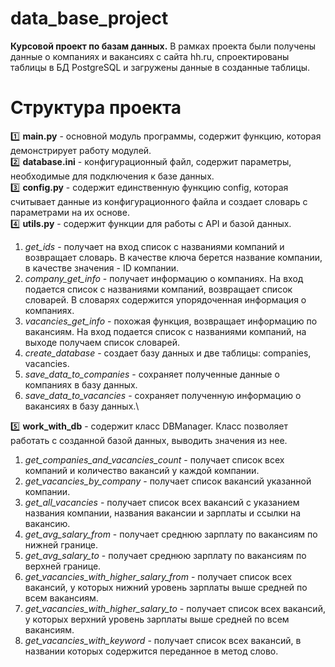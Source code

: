 # data_base_project
**Курсовой проект по базам данных.** 
В рамках проекта были получены данные о компаниях и вакансиях с сайта hh.ru, 
спроектированы таблицы в БД PostgreSQL и загружены данные в созданные таблицы.

# Структура проекта
:one: **main.py** - основной модуль программы, содержит функцию, которая демонстрирует работу модулей.\
:two: **database.ini** - конфигурационный файл, содержит параметры, необходимые для подключения к базе данных.\
:three: **config.py** - содержит единственную функцию config, которая считывает данные из конфигурационного файла
и создает словарь с параметрами на их основе.\
:four: **utils.py** - содержит функции для работы с API и базой данных.
1. *get_ids* - получает на вход список с названиями компаний и возвращает словарь. 
В качестве ключа берется название компании, в качестве значения - ID компании.
2. *company_get_info* - получает информацию о компаниях. На вход подается список с названиями компаний, 
возвращает список словарей. В словарях содержится упорядоченная информация о компаниях.
3. *vacancies_get_info* - похожая функция, возвращает информацию по вакансиям. На вход подается 
список с названиями компаний, на выходе получаем список словарей.
4. *create_database* - создает базу данных и две таблицы: companies, vacancies.
5. *save_data_to_companies* - сохраняет полученные данные о компаниях в базу данных.
6. *save_data_to_vacancies* - сохраняет полученную информацию о вакансиях в базу данных.\

:five: **work_with_db** - содержит класс DBManager. Класс позволяет работать с созданной базой данных, 
выводить значения из нее.
1. *get_companies_and_vacancies_count* - получает список всех компаний и количество вакансий у каждой компании.
2. *get_vacancies_by_company* - получает список вакансий указанной компании.
3. *get_all_vacancies* - получает список всех вакансий с указанием названия компании, названия вакансии и зарплаты 
и ссылки на вакансию.
4. *get_avg_salary_from* - получает среднюю зарплату по вакансиям по нижней границе.
5. *get_avg_salary_to* - получает среднюю зарплату по вакансиям по верхней границе.
6. *get_vacancies_with_higher_salary_from* - получает список всех вакансий, у которых нижний уровень зарплаты 
выше средней по всем вакансиям.
7. *get_vacancies_with_higher_salary_to* - получает список всех вакансий, у которых верхний уровень зарплаты
выше средней по всем вакансиям.
8. *get_vacancies_with_keyword* - получает список всех вакансий, в названии которых
содержится переданное в метод слово.
